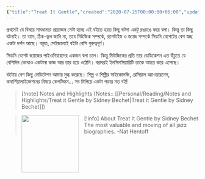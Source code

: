 ```yaml
---
{"title":"Treat It Gentle","created":"2020-07-25T00:00:00+06:00","updated":"2023-01-26T16:39:56+06:00","read_count":"1","dg-publish":true,"authors":["Sidney Bechet"],"isbn10":306800861,"rating":5,"reviewed":true,"cover":"https://images-na.ssl-images-amazon.com/images/S/compressed.photo.goodreads.com/books/1188228956i/1780186.jpg","dg-metatags":{"og:image":"https://images-na.ssl-images-amazon.com/images/S/compressed.photo.goodreads.com/books/1188228956i/1780186.jpg"},"tags":["autobiography","history","music"],"log":[{"status":"Read","timestamp":"2021-08-27T00:00:00+06:00"},{"status":"To Read","timestamp":"2020-07-25T00:00:00+06:00"}],"status":"Read","dg-path":"Reading/Books/Read/Treat It Gentle by Sidney Bechet.md","permalink":"/reading/books/read/treat-it-gentle-by-sidney-bechet/","metatags":{"og:image":"https://images-na.ssl-images-amazon.com/images/S/compressed.photo.goodreads.com/books/1188228956i/1780186.jpg"},"dgPassFrontmatter":true,"noteIcon":"1"}
---
```


প্রথমেই যে বিষয়ে সাবধানতা প্রয়োজন সেটা হচ্ছে এই বইতে হয়ত কিছু ঘটনা একটু রঙচঙে করে বলা। কিন্তু তা কিছু ঘটনাই। তা বাদে, ঠিক-ভুল জানি না, তবে মিউজিক সম্পর্কে, র‍্যাগটাইম ও জ্যাজ সম্পর্কে সিডনি বেশেটের বেশ স্বচ্ছ একটা দর্শন আছে। বস্তুত, সেইজন্যেই বইটা বেশি গুরুত্বপূর্ণ।  
  
সিডনি বেশেট জ্যাজের পাইওনিয়ারদের একজন বলা চলে। কিন্তু মিউজিকের প্রতি তার ডেডিকেশন এত উঁচুতে যে বেশিদিন কোথাও একটানা কাজ আর তার হয়ে ওঠেনি। বরাবরই ইনসিনসিয়ারিটি তাকে আহত করে এসেছে।  
  
বইটায় বেশ কিছু মেডিটেশন আমায় মুগ্ধ করেছে। শিল্প ও শিল্পীর সাইকোলজি, রেসিয়াল অ্যাওয়ারনেস, কমার্শিয়ালাইজেশনের বিষয়ে স্কেপটিজম… সব মিলিয়ে একটা পড়ার মত বই!

> [!note] Notes and Highlights
> (Notes:: [[Personal/Reading/Notes and Highlights/Treat it Gentle by Sidney Bechet\|Treat it Gentle by Sidney Bechet]])

> [!info] About Treat It Gentle by Sidney Bechet
><img src="https://books.google.com/books/content?id=DB_ymgEACAAJ&printsec=frontcover&img=1&zoom=1&source=gbs_api" style="float: left; margin-right: 1em;width: 150px; height: auto;" /> The most valuable and moving of all jazz biographies. -Nat Hentoff
